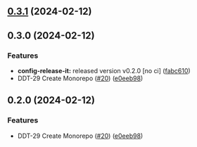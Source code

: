 

## [0.3.1](https://github.com/zitdevs/deft-dodo/compare/@deft-dodo/config-release-it-v0.3.0...@deft-dodo/config-release-it-v0.3.1) (2024-02-12)

## 0.3.0 (2024-02-12)


### Features

* **config-release-it:** released version v0.2.0 [no ci] ([fabc610](https://github.com/zitdevs/deft-dodo/commit/fabc610934325773d913e860cdcd13c7d899e0bc))
* DDT-29 Create Monorepo ([#20](https://github.com/zitdevs/deft-dodo/issues/20)) ([e0eeb98](https://github.com/zitdevs/deft-dodo/commit/e0eeb98c1d0ec6bd59a420f77e9a38b4638e05f5))

## 0.2.0 (2024-02-12)


### Features

* DDT-29 Create Monorepo ([#20](https://github.com/zitdevs/deft-dodo/issues/20)) ([e0eeb98](https://github.com/zitdevs/deft-dodo/commit/e0eeb98c1d0ec6bd59a420f77e9a38b4638e05f5))
